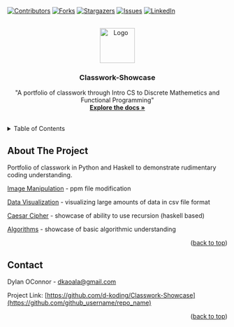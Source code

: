 <!-- Improved compatibility of back to top link: See: https://github.com/othneildrew/Best-README-Template/pull/73 -->
<a name="readme-top"></a>
<!--
*** Thanks for checking out the Best-README-Template. If you have a suggestion
*** that would make this better, please fork the repo and create a pull request
*** or simply open an issue with the tag "enhancement".
*** Don't forget to give the project a star!
*** Thanks again! Now go create something AMAZING! :D
-->



<!-- PROJECT SHIELDS -->
<!--
*** I'm using markdown "reference style" links for readability.
*** Reference links are enclosed in brackets [ ] instead of parentheses ( ).
*** See the bottom of this document for the declaration of the reference variables
*** for contributors-url, forks-url, etc. This is an optional, concise syntax you may use.
*** https://www.markdownguide.org/basic-syntax/#reference-style-links
-->
[![Contributors][contributors-shield]][contributors-url]
[![Forks][forks-shield]][forks-url]
[![Stargazers][stars-shield]][stars-url]
[![Issues][issues-shield]][issues-url]
[![LinkedIn][linkedin-shield]][linkedin-url]



<!-- PROJECT LOGO -->
<br />
<div align="center">
  <a href="https://github.com/d-koding/Classwork-Showcase">
    <img src="https://static.vecteezy.com/system/resources/previews/030/507/229/original/pixel-art-illustration-pencil-pixelated-pencil-pencil-office-icon-pixelated-for-the-pixel-art-game-and-icon-for-website-and-video-game-old-school-retro-vector.jpg" alt="Logo" width="80" height="80">
  </a>

<h3 align="center">Classwork-Showcase</h3>

  <p align="center">
    "A portfolio of classwork through Intro CS to Discrete Mathemetics and Functional Programming"
    <br />
    <a href="https://github.com/d-koding/Classwork-Showcase"><strong>Explore the docs »</strong></a>
    <br />
    <br />
  </p>
</div>



<!-- TABLE OF CONTENTS -->
<details>
  <summary>Table of Contents</summary>
  <ol>
    <li>
      <a href="#about-the-project">About The Project</a>
      </ul>
    </li>
    <li><a href="#contact">Contact</a></li>
  </ol>
</details>



<!-- ABOUT THE PROJECT -->
## About The Project

Portfolio of classwork in Python and Haskell to demonstrate rudimentary coding understanding.

[Image Manipulation](image_manipulation) - ppm file modification

[Data Visualization](data_visualization) - visualizing large amounts of data in csv file format

[Caesar Cipher](caesar_ciphers) - showcase of ability to use recursion (haskell based)

[Algorithms](search_performance) - showcase of basic algorithmic understanding
<p align="right">(<a href="#readme-top">back to top</a>)</p>


<!-- CONTACT -->
## Contact

Dylan OConnor - dkaoala@gmail.com

Project Link: [https://github.com/d-koding/Classwork-Showcase](https://github.com/github_username/repo_name)

<p align="right">(<a href="#readme-top">back to top</a>)</p>



<!-- MARKDOWN LINKS & IMAGES -->
<!-- https://www.markdownguide.org/basic-syntax/#reference-style-links -->
[contributors-shield]: https://img.shields.io/github/contributors/d-koding/Classwork-Showcase.svg?style=for-the-badge
[contributors-url]: https://github.com/d-koding/Classwork-Showcase/graphs/contributors
[forks-shield]: https://img.shields.io/github/forks/d-koding/Classwork-Showcase.svg?style=for-the-badge
[forks-url]: https://github.com/d-koding/Classwork-Showcase/network/members
[stars-shield]: https://img.shields.io/github/stars/d-koding/Classwork-Showcase.svg?style=for-the-badge
[stars-url]: https://github.com/d-koding/Classwork-Showcase/stargazers
[issues-shield]: https://img.shields.io/github/issues/d-koding/Classwork-Showcase.svg?style=for-the-badge
[issues-url]: https://github.com/d-koding/Classwork-Showcase/issues
[license-shield]: https://img.shields.io/github/license/d-koding/Classwork-Showcase.svg?style=for-the-badge
[license-url]: https://github.com/d-koding/Classwork-Showcase/blob/master/LICENSE.txt
[linkedin-shield]: https://img.shields.io/badge/-LinkedIn-black.svg?style=for-the-badge&logo=linkedin&colorB=555
[linkedin-url]: https://linkedin.com/in/dylan-o-connor
[product-screenshot]: images/screenshot.png
[Next.js]: https://img.shields.io/badge/next.js-000000?style=for-the-badge&logo=nextdotjs&logoColor=white
[Next-url]: https://nextjs.org/
[React.js]: https://img.shields.io/badge/React-20232A?style=for-the-badge&logo=react&logoColor=61DAFB
[React-url]: https://reactjs.org/
[Vue.js]: https://img.shields.io/badge/Vue.js-35495E?style=for-the-badge&logo=vuedotjs&logoColor=4FC08D
[Vue-url]: https://vuejs.org/
[Angular.io]: https://img.shields.io/badge/Angular-DD0031?style=for-the-badge&logo=angular&logoColor=white
[Angular-url]: https://angular.io/
[Svelte.dev]: https://img.shields.io/badge/Svelte-4A4A55?style=for-the-badge&logo=svelte&logoColor=FF3E00
[Svelte-url]: https://svelte.dev/
[Laravel.com]: https://img.shields.io/badge/Laravel-FF2D20?style=for-the-badge&logo=laravel&logoColor=white
[Laravel-url]: https://laravel.com
[Bootstrap.com]: https://img.shields.io/badge/Bootstrap-563D7C?style=for-the-badge&logo=bootstrap&logoColor=white
[Bootstrap-url]: https://getbootstrap.com
[JQuery.com]: https://img.shields.io/badge/jQuery-0769AD?style=for-the-badge&logo=jquery&logoColor=white
[JQuery-url]: https://jquery.com 

